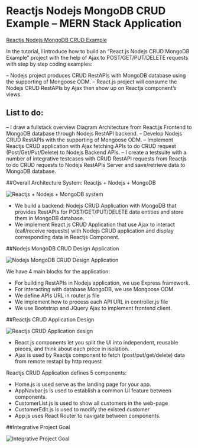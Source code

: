 # Reactjs Nodejs MongoDB CRUD Example – MERN Stack Application

[Reactjs Nodejs MongoDB CRUD Example](https://loizenai.com/reactjs-nodejs-mongodb-crud/)

In the tutorial, I introduce how to build an “React.js Nodejs CRUD MongoDB Example” project with the help of Ajax to POST/GET/PUT/DELETE requests with step by step coding examples:

– Nodejs project produces CRUD RestAPIs with MongoDB database using the supporting of Mongoose ODM.
– React.js project will consume the Nodejs CRUD RestAPIs by Ajax then show up on Reactjs component’s views.

## List to do:

– I draw a fullstack overview Diagram Architecture from React.js Frontend to MongoDB database through Nodejs RestAPI backend.
– Develop Nodejs CRUD RestAPIs with the supporting of Mongoose ODM.
– Implement Reactjs CRUD application with Ajax fetching APIs to do CRUD request (Post/Get/Put/Delete) to Nodejs Backend APIs.
– I create a testsuite with a number of integrative testcases with CRUD RestAPI requests from Reactjs to do CRUD requests to Nodejs RestAPIs Server and save/retrieve data to MongoDB database.

##Overall Architecture System: Reactjs + Nodejs + MongoDB

![Reactjs + Nodejs + MongoDB system](https://loizenai.com/wp-content/uploads/2020/11/React.js-Nodejs-MongoDB-Diagram-Architecture.png)

- We build a backend: Nodejs CRUD Application with MongoDB that provides RestAPIs for POST/GET/PUT/DELETE data entities and store them in MongoDB database.
- We implement React.js CRUD Application that use Ajax to interact (call/receive requests) with Nodejs CRUD application and display corresponding data in Reactjs Component.

##Nodejs MongoDB CRUD Design Application

![Nodejs MongoDB CRUD Design Application](https://loizenai.com/wp-content/uploads/2020/11/Nodejs-MongoDB-CRUD-Example.png)

We have 4 main blocks for the application:

- For building RestAPIs in Nodejs application, we use Express framework.
- For interacting with database MongoDB, we use Mongoose ODM.
- We define APIs URL in router.js file
- We implement how to process each API URL in controller.js file
- We use Bootstrap and JQuery Ajax to implement frontend client.

##Reactjs CRUD Application Design

![Reactjs CRUD Application design](https://loizenai.com/wp-content/uploads/2020/11/Reactjs-CRUD-RestAPI-Application-Frontend-Architecture-Diagram-4.png)

- React.js components let you split the UI into independent, reusable pieces, and think about each piece in isolation.
- Ajax is used by Reactjs component to fetch (post/put/get/delete) data from remote restapi by http request

Reactjs CRUD Application defines 5 components:

- Home.js is used serve as the landing page for your app.
- AppNavbar.js is used to establish a common UI feature between components.
- CustomerList.js is used to show all customers in the web-page
- CustomerEdit.js is used to modify the existed customer
- App.js uses React Router to navigate between components.

##Integrative Project Goal

![Integrative Project Goal](https://loizenai.com/wp-content/uploads/2020/11/Project-Goal-Customer-List-3.png)
